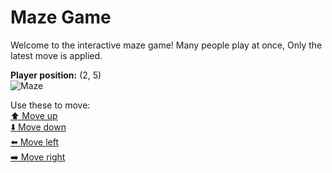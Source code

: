 # Maze Game  
Welcome to the interactive maze game! Many people play at once, Only the latest move is applied.

**Player position:** (2, 5)  
![Maze](https://github-maze-game.vercel.app/images/pos_2_5.png?t=1760640501768)

Use these to move:  
[⬆️ Move up](https://github-maze-game.vercel.app/move/2_5_w)  
[⬇️ Move down](https://github-maze-game.vercel.app/move/2_5_s)  
[⬅️ Move left](https://github-maze-game.vercel.app/move/2_5_a)  
[➡️ Move right](https://github-maze-game.vercel.app/move/2_5_d)
